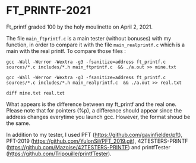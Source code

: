 # FT_PRINTF-2021

Ft_printf graded 100 by the holy moulinette on April 2, 2021. 

The file `main_ftprintf.c` is a main tester (without bonuses) with my function, in order to compare it with the file `main_realprintf.c` which is a main with the real printf. To compare those files : 

`gcc -Wall -Werror -Wextra -g3 -fsanitize=address ft_printf.c sources/*.c includes/*.h main_ftprintf.c  && ./a.out >> mine.txt`

`gcc -Wall -Werror -Wextra -g3 -fsanitize=address ft_printf.c sources/*.c includes/*.h main_realprintf.c  && ./a.out >> real.txt`

`diff mine.txt real.txt`

What appears is the difference between my ft_printf and the real one. Please note that for pointers (%p), a difference should appear since the address changes everytime you launch gcc. However, the format shoud be the same. 

In addition to my tester, I used PFT (https://github.com/gavinfielder/pft), PFT-2019 (https://github.com/YulonSil/PFT_2019.git), 42TESTERS-PRINTF (https://github.com/Mazoise/42TESTERS-PRINTF) and printfTester (https://github.com/Tripouille/printfTester). 
